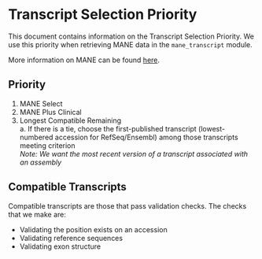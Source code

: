# Transcript Selection Priority

This document contains information on the Transcript Selection Priority. We use this priority when retrieving MANE data in the `mane_transcript` module.

More information on MANE can be found [here](https://www.ncbi.nlm.nih.gov/refseq/MANE/).

## Priority

1. MANE Select
2. MANE Plus Clinical
3. Longest Compatible Remaining\
   a. If there is a tie, choose the first-published transcript (lowest-numbered accession for RefSeq/Ensembl) among those transcripts meeting criterion\
   _Note: We want the most recent version of a transcript associated with an assembly_

## Compatible Transcripts

Compatible transcripts are those that pass validation checks. The checks that we make are:

   - Validating the position exists on an accession
   - Validating reference sequences
   - Validating exon structure
